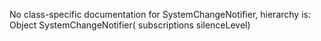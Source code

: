 No class-specific documentation for SystemChangeNotifier, hierarchy is: 
Object
  SystemChangeNotifier( subscriptions silenceLevel)
